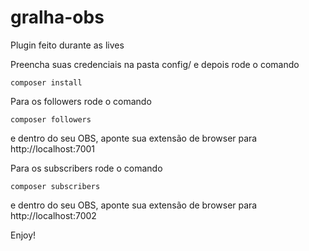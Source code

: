 # gralha-obs

Plugin feito durante as lives

Preencha suas credenciais na pasta config/ e depois rode o comando

```
composer install
```

Para os followers rode o comando

```
composer followers
```

e dentro do seu OBS, aponte sua extensão de browser para http://localhost:7001

Para os subscribers rode o comando

```
composer subscribers
```

e dentro do seu OBS, aponte sua extensão de browser para http://localhost:7002

Enjoy!
